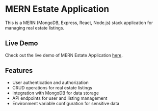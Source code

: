 # MERN Estate Application

This is a MERN (MongoDB, Express, React, Node.js) stack application for managing real estate listings.

## Live Demo

Check out the live demo of MERN Estate Application [here](https://mern-estate-r23v.onrender.com/).

## Features

- User authentication and authorization
- CRUD operations for real estate listings
- Integration with MongoDB for data storage
- API endpoints for user and listing management
- Environment variable configuration for sensitive data
